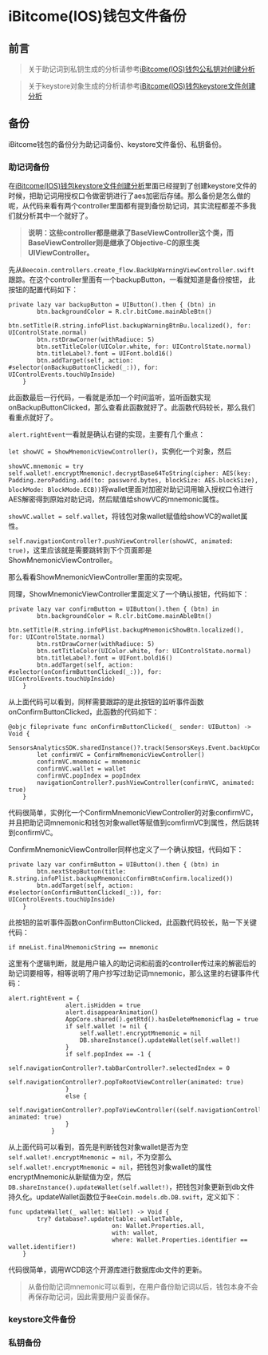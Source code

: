 # iBitcome(IOS)钱包文件备份


## 前言

>关于助记词到私钥生成的分析请参考[iBitcome(IOS)钱包公私钥对创建分析](./iBitcome\(IOS\)钱包公私钥对创建分析.md)

>关于keystore对象生成的分析请参考[iBitcome(IOS)钱包keystore文件创建分析](./iBitcome\(IOS\)钱包keystore文件创建分析.md)


## 备份

iBitcome钱包的备份分为助记词备份、keystore文件备份、私钥备份。


### 助记词备份

在[iBitcome(IOS)钱包keystore文件创建分析](./iBitcome\(IOS\)钱包keystore文件创建分析.md)里面已经提到了创建keystore文件的时候，把助记词用授权口令做密钥进行了aes加密后存储。那么备份是怎么做的呢，从代码来看有两个controller里面都有提到备份助记词，其实流程都差不多我们就分析其中一个就好了。

>**说明：这些controller都是继承了BaseViewController这个类，而BaseViewController则是继承了Objective-C的原生类UIViewController。**

先从`Beecoin.controllers.create_flow.BackUpWarningViewController.swift`跟踪。在这个controller里面有一个backupButton，一看就知道是备份按钮， 此按钮的配置代码如下：

```
private lazy var backupButton = UIButton().then { (btn) in
        btn.backgroundColor = R.clr.bitCome.mainAbleBtn()
        btn.setTitle(R.string.infoPlist.backupWarningBtnBu.localized(), for: UIControlState.normal)
        btn.rstDrawCorner(withRadiuce: 5)
        btn.setTitleColor(UIColor.white, for: UIControlState.normal)
        btn.titleLabel?.font = UIFont.bold16()
        btn.addTarget(self, action: #selector(onBackupButtonClicked(_:)), for: UIControlEvents.touchUpInside)
    }
```
此函数最后一行代码，一看就是添加一个时间监听，监听函数实现onBackupButtonClicked，那么查看此函数就好了。此函数代码较长，那么我们看重点就好了。

`alert.rightEvent`一看就是确认右键的实现，主要有几个重点：

`let showVC = ShowMnemonicViewController()`，实例化一个对象，然后

`showVC.mnemonic = try self.wallet!.encryptMnemonic!.decryptBase64ToString(cipher: AES(key: Padding.zeroPadding.add(to: password.bytes, blockSize: AES.blockSize), blockMode: BlockMode.ECB))`将wallet里面对加密对助记词用输入授权口令进行AES解密得到原始对助记词，然后赋值给showVC的mnemonic属性。

`showVC.wallet = self.wallet`，将钱包对象wallet赋值给showVC的wallet属性。

`self.navigationController?.pushViewController(showVC, animated: true)`，这里应该就是需要跳转到下个页面即是ShowMnemonicViewController。

那么看看ShowMnemonicViewController里面的实现呢。

同理，ShowMnemonicViewController里面定义了一个确认按钮，代码如下：
```
private lazy var confirmButton = UIButton().then { (btn) in
        btn.backgroundColor = R.clr.bitCome.mainAbleBtn()
        btn.setTitle(R.string.infoPlist.backupMnemonicShowBtn.localized(), for: UIControlState.normal)
        btn.rstDrawCorner(withRadiuce: 5)
        btn.setTitleColor(UIColor.white, for: UIControlState.normal)
        btn.titleLabel?.font = UIFont.bold16()
        btn.addTarget(self, action: #selector(onConfirmButtonClicked(_:)), for: UIControlEvents.touchUpInside)
    }
```
从上面代码可以看到，同样需要跟踪的是此按钮的监听事件函数onConfirmButtonClicked，此函数的代码如下：

```
@objc fileprivate func onConfirmButtonClicked(_ sender: UIButton) -> Void {
        SensorsAnalyticsSDK.sharedInstance()?.track(SensorsKeys.Event.backUpConfirm1.rawValue)
        let confirmVC = ConfirmMnemonicViewController()
        confirmVC.mnemonic = mnemonic
        confirmVC.wallet = wallet
        confirmVC.popIndex = popIndex
        navigationController?.pushViewController(confirmVC, animated: true)
    }
```
代码很简单，实例化一个ConfirmMnemonicViewController的对象confirmVC，并且把助记词mnemonic和钱包对象wallet等赋值到comfirmVC到属性，然后跳转到confirmVC。

ConfirmMnemonicViewController同样也定义了一个确认按钮，代码如下：

```
private lazy var confirmButton = UIButton().then { (btn) in
        btn.nextStepButton(title: R.string.infoPlist.backupMnemonicConfirmBtnConfirm.localized())
        btn.addTarget(self, action: #selector(onConfirmButtonClicked(_:)), for: UIControlEvents.touchUpInside)
    }
```

此按钮的监听事件函数onConfirmButtonClicked，此函数代码较长，贴一下关键代码：

```
if mneList.finalMnemonicString == mnemonic
```
这里有个逻辑判断，就是用户输入的助记词和前面的controller传过来的解密后的助记词要相等，相等说明了用户抄写过助记词mnemonic，那么这里的右键事件代码：

```
alert.rightEvent = {
                alert.isHidden = true
                alert.disappearAnimation()
                AppCore.shared().getRtd().hasDeleteMnemonicflag = true
                if self.wallet != nil {
                    self.wallet!.encryptMnemonic = nil
                    DB.shareInstance().updateWallet(self.wallet!)
                }
                if self.popIndex == -1 {
                    self.navigationController?.tabBarController?.selectedIndex = 0
                    self.navigationController?.popToRootViewController(animated: true)
                }
                else {
                    self.navigationController?.popToViewController((self.navigationController?.viewControllers[2])!, animated: true)
                }
            }
```
从上面代码可以看到，首先是判断钱包对象wallet是否为空`self.wallet!.encryptMnemonic = nil`，不为空那么`self.wallet!.encryptMnemonic = nil`，把钱包对象wallet的属性encryptMnemonic从新赋值为空，然后`DB.shareInstance().updateWallet(self.wallet!)`，把钱包对象更新到db文件持久化。updateWallet函数位于`BeeCoin.models.db.DB.swift`，定义如下：

```
func updateWallet(_ wallet: Wallet) -> Void {
        try? database?.update(table: walletTable,
                             on: Wallet.Properties.all,
                             with: wallet,
                             where: Wallet.Properties.identifier == wallet.identifier!)
    }
```
代码很简单，调用WCDB这个开源库进行数据库db文件的更新。

>从备份助记词mnemonic可以看到，在用户备份助记词以后，钱包本身不会再保存助记词，因此需要用户妥善保存。

### keystore文件备份


### 私钥备份










    



















